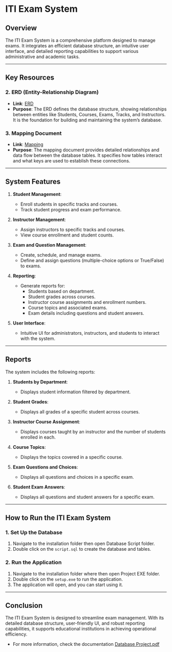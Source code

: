 # ITI Exam System

## Overview
The ITI Exam System is a comprehensive platform designed to manage exams. It integrates an efficient database structure, an intuitive user interface, and detailed reporting capabilities to support various administrative and academic tasks.

---

## Key Resources
### 2. ERD (Entity-Relationship Diagram)
- **Link**: [ERD](https://github.com/user-attachments/assets/007abf49-8a15-4406-8c17-043ba2972308)
- **Purpose**: The ERD defines the database structure, showing relationships between entities like Students, Courses, Exams, Tracks, and Instructors. It is the foundation for building and maintaining the system’s database.

### 3. Mapping Document
- **Link**: [Mapping](https://github.com/user-attachments/assets/dd12f09c-c501-4a84-8520-1d0b40f089a4)
- **Purpose**: The mapping document provides detailed relationships and data flow between the database tables. It specifies how tables interact and what keys are used to establish these connections.

---

## System Features

1. **Student Management**:
   - Enroll students in specific tracks and courses.
   - Track student progress and exam performance.

2. **Instructor Management**:
   - Assign instructors to specific tracks and courses.
   - View course enrollment and student counts.

3. **Exam and Question Management**:
   - Create, schedule, and manage exams.
   - Define and assign questions (multiple-choice options or True/False) to exams.

4. **Reporting**:
   - Generate reports for:
     - Students based on department.
     - Student grades across courses.
     - Instructor course assignments and enrollment numbers.
     - Course topics and associated exams.
     - Exam details including questions and student answers.

5. **User Interface**:
   - Intuitive UI for administrators, instructors, and students to interact with the system.

---

## Reports
The system includes the following reports:

1. **Students by Department**:
   - Displays student information filtered by department.

2. **Student Grades**:
   - Displays all grades of a specific student across courses.

3. **Instructor Course Assignment**:
   - Displays courses taught by an instructor and the number of students enrolled in each.

4. **Course Topics**:
   - Displays the topics covered in a specific course.

5. **Exam Questions and Choices**:
   - Displays all questions and choices in a specific exam.

6. **Student Exam Answers**:
   - Displays all questions and student answers for a specific exam.

---

## How to Run the ITI Exam System

### 1. Set Up the Database
1. Navigate to the installation folder then open Database Script folder.
2. Double click on the `script.sql` to create the database and tables.
### 2. Run the Application
1. Navigate to the installation folder where then open Project EXE folder.
2. Double click on the `setup.exe` to run the application.
3. The application will open, and you can start using it.

---

## Conclusion
The ITI Exam System is designed to streamline exam management. With its detailed database structure, user-friendly UI, and robust reporting capabilities, it supports educational institutions in achieving operational efficiency.
- For more information, check the documentation [Database Project.pdf](https://github.com/user-attachments/files/18725880/Database.Project.pdf)

